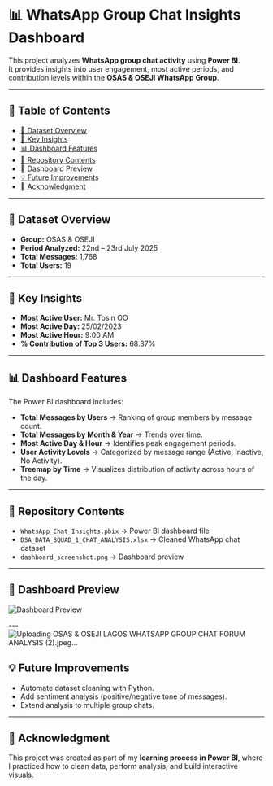 # 📊 WhatsApp Group Chat Insights Dashboard  

This project analyzes **WhatsApp group chat activity** using **Power BI**.  
It provides insights into user engagement, most active periods, and contribution levels within the **OSAS & OSEJI WhatsApp Group**.  

---

## 📑 Table of Contents
- [📅 Dataset Overview](#-dataset-overview)  
- [🔑 Key Insights](#-key-insights)  
- [📊 Dashboard Features](#-dashboard-features)  
- [📂 Repository Contents](#-repository-contents)  
- [📸 Dashboard Preview](#-dashboard-preview)  
- [💡 Future Improvements](#-future-improvements)  
- [🙏 Acknowledgment](#-acknowledgment)  

---

## 📅 Dataset Overview
- **Group:** OSAS & OSEJI  
- **Period Analyzed:** 22nd – 23rd July 2025  
- **Total Messages:** 1,768  
- **Total Users:** 19  

---

## 🔑 Key Insights
- **Most Active User:** Mr. Tosin OO  
- **Most Active Day:** 25/02/2023  
- **Most Active Hour:** 9:00 AM  
- **% Contribution of Top 3 Users:** 68.37%  

---

## 📊 Dashboard Features
The Power BI dashboard includes:  
- **Total Messages by Users** → Ranking of group members by message count.  
- **Total Messages by Month & Year** → Trends over time.  
- **Most Active Day & Hour** → Identifies peak engagement periods.  
- **User Activity Levels** → Categorized by message range (Active, Inactive, No Activity).  
- **Treemap by Time** → Visualizes distribution of activity across hours of the day.  

---

## 📂 Repository Contents
- `WhatsApp_Chat_Insights.pbix` → Power BI dashboard file  
- `DSA_DATA_SQUAD_1_CHAT_ANALYSIS.xlsx` → Cleaned WhatsApp chat dataset  
- `dashboard_screenshot.png` → Dashboard preview  

---

## 📸 Dashboard Preview
![Dashboard Preview](dashboard_screenshot.png)

---![Uploading OSAS & OSEJI LAGOS WHATSAPP GROUP CHAT FORUM ANALYSIS (2).jpeg…]()


## 💡 Future Improvements
- Automate dataset cleaning with Python.  
- Add sentiment analysis (positive/negative tone of messages).  
- Extend analysis to multiple group chats.  

---

## 🙏 Acknowledgment
This project was created as part of my **learning process in Power BI**, where I practiced how to clean data, perform analysis, and build interactive visuals.  
